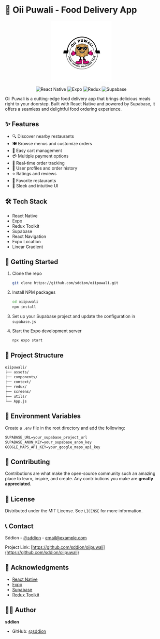 # 🍔 Oii Puwali - Food Delivery App

<p align="center">
  <img src="./assets/icon.png" alt="Oii Puwali Logo" width="200" height="200">
</p>

<p align="center">
  <img src="https://img.shields.io/badge/React_Native-20232A?style=for-the-badge&logo=react&logoColor=61DAFB" alt="React Native">
  <img src="https://img.shields.io/badge/Expo-000020?style=for-the-badge&logo=expo&logoColor=white" alt="Expo">
  <img src="https://img.shields.io/badge/Redux-593D88?style=for-the-badge&logo=redux&logoColor=white" alt="Redux">
  <img src="https://img.shields.io/badge/Supabase-3ECF8E?style=for-the-badge&logo=supabase&logoColor=white" alt="Supabase">
</p>

Oii Puwali is a cutting-edge food delivery app that brings delicious meals right to your doorstep. Built with React Native and powered by Supabase, it offers a seamless and delightful food ordering experience.

## ✨ Features

- 🔍 Discover nearby restaurants
- 🍽️ Browse menus and customize orders
- 🛒 Easy cart management
- 💳 Multiple payment options
- 🚚 Real-time order tracking
- 👤 User profiles and order history
- ⭐ Ratings and reviews
- 💖 Favorite restaurants
- 🎨 Sleek and intuitive UI

## 🛠️ Tech Stack

- React Native
- Expo
- Redux Toolkit
- Supabase
- React Navigation
- Expo Location
- Linear Gradient

## 🚀 Getting Started

1. Clone the repo
   ```sh
   git clone https://github.com/sddion/oiipuwali.git
   ```

2. Install NPM packages
   ```sh
   cd oiipuwali
   npm install
   ```

3. Set up your Supabase project and update the configuration in `supabase.js`

4. Start the Expo development server
   ```sh
   npx expo start
   ```

## 📂 Project Structure

```
oiipuwali/
├── assets/
├── components/
├── context/
├── redux/
├── screens/
├── utils/
└── App.js
```

## 🔑 Environment Variables

Create a `.env` file in the root directory and add the following:

```
SUPABASE_URL=your_supabase_project_url
SUPABASE_ANON_KEY=your_supabase_anon_key
GOOGLE_MAPS_API_KEY=your_google_maps_api_key
```

## 🤝 Contributing

Contributions are what make the open-source community such an amazing place to learn, inspire, and create. Any contributions you make are **greatly appreciated**.

## 📄 License

Distributed under the MIT License. See `LICENSE` for more information.

## 📞 Contact

Sddion - [@sddion](https://twitter.com/sddion) - email@example.com

Project Link: [https://github.com/sddion/oiipuwali](https://github.com/sddion/oiipuwali)

## 🙏 Acknowledgments

- [React Native](https://reactnative.dev/)
- [Expo](https://expo.dev/)
- [Supabase](https://supabase.io/)
- [Redux Toolkit](https://redux-toolkit.js.org/)

## 👨‍💻 Author

**sddion**

- GitHub: [@sddion](https://github.com/sddion)
